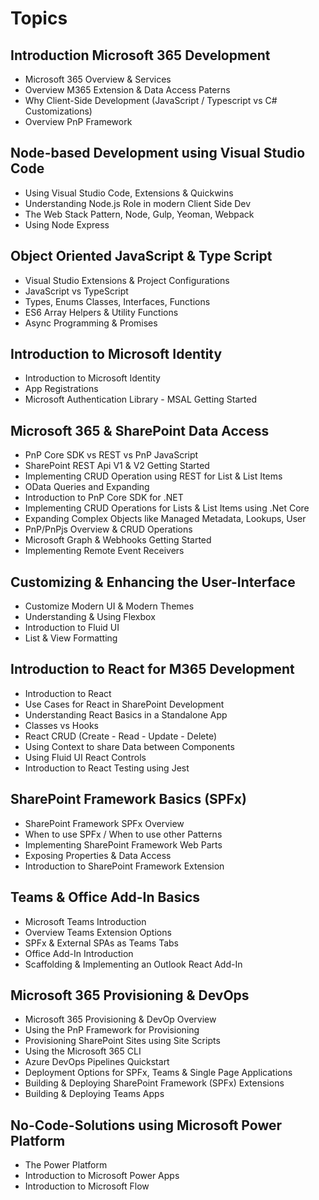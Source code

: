 # Topics

## Introduction Microsoft 365 Development

-   Microsoft 365 Overview & Services
-   Overview M365 Extension & Data Access Paterns
-   Why Client-Side Development (JavaScript / Typescript vs C# Customizations)
-   Overview PnP Framework

## Node-based Development using Visual Studio Code

-   Using Visual Studio Code, Extensions & Quickwins
-   Understanding Node.js Role in modern Client Side Dev
-   The Web Stack Pattern, Node, Gulp, Yeoman, Webpack
-   Using Node Express

## Object Oriented JavaScript & Type Script

-   Visual Studio Extensions & Project Configurations
-   JavaScript vs TypeScript
-   Types, Enums Classes, Interfaces, Functions
-   ES6 Array Helpers & Utility Functions
-   Async Programming & Promises

## Introduction to Microsoft Identity

-   Introduction to Microsoft Identity
-   App Registrations
-   Microsoft Authentication Library - MSAL Getting Started

## Microsoft 365 & SharePoint Data Access

-   PnP Core SDK vs REST vs PnP JavaScript
-   SharePoint REST Api V1 & V2 Getting Started
-   Implementing CRUD Operation using REST for List & List Items
-   OData Queries and Expanding
-   Introduction to PnP Core SDK for .NET
-   Implementing CRUD Operations for Lists & List Items using .Net Core
-   Expanding Complex Objects like Managed Metadata, Lookups, User
-   PnP/PnPjs Overview & CRUD Operations
-   Microsoft Graph & Webhooks Getting Started
-   Implementing Remote Event Receivers

## Customizing & Enhancing the User-Interface

-   Customize Modern UI & Modern Themes
-   Understanding & Using Flexbox
-   Introduction to Fluid UI
-   List & View Formatting

## Introduction to React for M365 Development

-   Introduction to React
-   Use Cases for React in SharePoint Development
-   Understanding React Basics in a Standalone App
-   Classes vs Hooks
-   React CRUD (Create - Read - Update - Delete)
-   Using Context to share Data between Components
-   Using Fluid UI React Controls
-   Introduction to React Testing using Jest

## SharePoint Framework Basics (SPFx)

-   SharePoint Framework SPFx Overview
-   When to use SPFx / When to use other Patterns
-   Implementing SharePoint Framework Web Parts
-   Exposing Properties & Data Access
-   Introduction to SharePoint Framework Extension

## Teams & Office Add-In Basics

-   Microsoft Teams Introduction
-   Overview Teams Extension Options
-   SPFx & External SPAs as Teams Tabs
-   Office Add-In Introduction
-   Scaffolding & Implementing an Outlook React Add-In

## Microsoft 365 Provisioning & DevOps

-   Microsoft 365 Provisioning & DevOp Overview
-   Using the PnP Framework for Provisioning
-   Provisioning SharePoint Sites using Site Scripts
-   Using the Microsoft 365 CLI
-   Azure DevOps Pipelines Quickstart
-   Deployment Options for SPFx, Teams & Single Page Applications
-   Building & Deploying SharePoint Framework (SPFx) Extensions
-   Building & Deploying Teams Apps

## No-Code-Solutions using Microsoft Power Platform

-   The Power Platform
-   Introduction to Microsoft Power Apps
-   Introduction to Microsoft Flow
